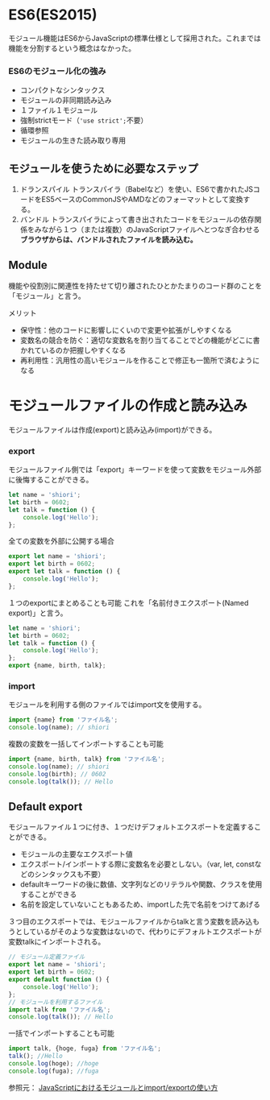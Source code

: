 # ES6(ES2015)
モジュール機能はES6からJavaScriptの標準仕様として採用された。これまでは機能を分割するという概念はなかった。
### ES6のモジュール化の強み
- コンパクトなシンタックス
- モジュールの非同期読み込み
- １ファイル１モジュール
- 強制strictモード（`'use strict';`不要）
- 循環参照
- モジュールの生きた読み取り専用
## モジュールを使うために必要なステップ
1. ドランスパイル
トランスパイラ（Babelなど）を使い、ES6で書かれたJSコードをES5ベースのCommonJSやAMDなどのフォーマットとして変換する。
2. バンドル
トランスパイラによって書き出されたコードをモジュールの依存関係をみながら１つ（または複数）のJavaScriptファイルへとつなぎ合わせる
**ブラウザからは、バンドルされたファイルを読み込む。**

## Module
機能や役割別に関連性を持たせて切り離されたひとかたまりのコード群のことを「モジュール」と言う。

メリット
- 保守性：他のコードに影響しにくいので変更や拡張がしやすくなる
- 変数名の競合を防ぐ：適切な変数名を割り当てることでどの機能がどこに書かれているのか把握しやすくなる
- 再利用性：汎用性の高いモジュールを作ることで修正も一箇所で済むようになる

# モジュールファイルの作成と読み込み
モジュールファイルは作成(export)と読み込み(import)ができる。
### export
モジュールファイル側では「export」キーワードを使って変数をモジュール外部に後悔することができる。
```js
let name = 'shiori';
let birth = 0602;
let talk = function () {
    console.log('Hello');
};
```
全ての変数を外部に公開する場合
```js
export let name = 'shiori';
export let birth = 0602;
export let talk = function () {
    console.log('Hello');
};
```
１つのexportにまとめることも可能
これを「名前付きエクスポート(Named export)」と言う。
```js
let name = 'shiori';
let birth = 0602;
let talk = function () {
    console.log('Hello');
};
export {name, birth, talk};
```
### import
モジュールを利用する側のファイルではimport文を使用する。
```js
import {name} from 'ファイル名';
console.log(name); // shiori
```
複数の変数を一括してインポートすることも可能
```js
import {name, birth, talk} from 'ファイル名';
console.log(name); // shiori
console.log(birth); // 0602
console.log(talk()); // Hello
```

## Default export
モジュールファイル１つに付き、１つだけデフォルトエクスポートを定義することができる。
- モジュールの主要なエクスポート値
- エクスポート/インポートする際に変数名を必要としない。（var, let, constなどのシンタックスも不要）
- defaultキーワードの後に数値、文字列などのリテラルや関数、クラスを使用することができる
- 名前を設定していないこともあるため、importした先で名前をつけてあげる

３つ目のエクスポートでは、モジュールファイルからtalkと言う変数を読み込もうとしているがそのような変数はないので、代わりにデフォルトエクスポートが変数talkにインポートされる。
```js
// モジュール定義ファイル
export let name = 'shiori';
export let birth = 0602;
export default function () {
    console.log('Hello');
};
// モジュールを利用するファイル
import talk from 'ファイル名';
console.log(talk()); // Hello
```
一括でインポートすることも可能
```js
import talk, {hoge, fuga} from 'ファイル名';
talk(); //Hello
console.log(hoge); //hoge
console.log(fuga); //fuga
```

参照元：
[JavaScriptにおけるモジュールとimport/exportの使い方](https://analogic.jp/module-summary/)